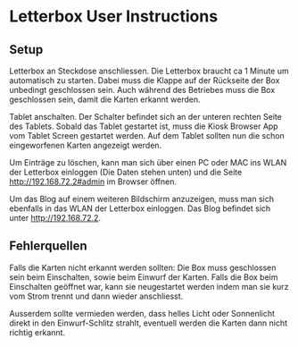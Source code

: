 # Letterbox User Instructions

## Setup

Letterbox an Steckdose anschliessen. Die Letterbox braucht ca 1 Minute um automatisch zu starten. Dabei muss die Klappe auf der Rückseite der Box unbedingt geschlossen sein. Auch während des Betriebes muss die Box geschlossen sein, damit die Karten erkannt werden.

Tablet anschalten. Der Schalter befindet sich an der unteren rechten Seite des Tablets. Sobald das Tablet gestartet ist, muss die Kiosk Browser App vom Tablet Screen gestartet werden. Auf dem Tablet sollten nun die schon eingeworfenen Karten angezeigt werden.

Um Einträge zu löschen, kann man sich über einen PC oder MAC ins WLAN der Letterbox einloggen (Die Daten stehen unten) und die Seite http://192.168.72.2#admin im Browser öffnen.

Um das Blog auf einem weiteren Bildschirm anzuzeigen, muss man sich ebenfalls in das WLAN der Letterbox einloggen. Das Blog befindet sich unter http://192.168.72.2. 

## Fehlerquellen

Falls die Karten nicht erkannt werden sollten: Die Box muss geschlossen sein beim Einschalten, sowie beim Einwurf der Karten. Falls die Box beim Einschalten geöffnet war, kann sie neugestartet werden indem man sie kurz vom Strom trennt und dann wieder anschliesst.

Ausserdem sollte vermieden werden, dass helles Licht oder Sonnenlicht direkt in den Einwurf-Schlitz strahlt, eventuell werden die Karten dann nicht richtig erkannt.

​	

